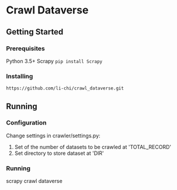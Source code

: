 # Crawl Dataverse

## Getting Started

### Prerequisites

Python 3.5+
Scrapy
`pip install Scrapy`

### Installing
`https://github.com/li-chi/crawl_dataverse.git`

## Running

### Configuration
Change settings in crawler/settings.py:
1. Set of the number of datasets to be crawled at 'TOTAL_RECORD'
2. Set directory to store dataset at 'DIR'

### Running
scrapy crawl dataverse


